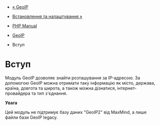 - [« GeoIP](book.geoip.md)
- [Встановлення та налаштування »](geoip.setup.md)

- [PHP Manual](index.md)
- [GeoIP](book.geoip.md)
-   Вступ

# Вступ

Модуль GeoIP дозволяє знайти розташування за IP-адресою. За допомогою
GeoIP можна отримати таку інформацію як місто, держава, країна,
довгота та широта, а також можна дізнатися, інтернет-провайдера та тип
з'єднання.

**Увага**

Цей модуль не підтримує базу даних "GeoIP2" від MaxMind, а лише
файли бази GeoIP legacy.
